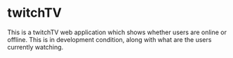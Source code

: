 # twitchTV

This is a twitchTV web application which shows whether users are online or offline. This is in development condition, along with what are the users currently watching.

